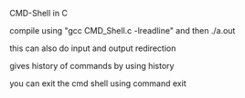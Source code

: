CMD-Shell in C

compile using "gcc CMD_Shell.c -lreadline" and then ./a.out

this can also do input and output redirection 

gives history of commands by using history 

you can exit the cmd shell using command exit 

